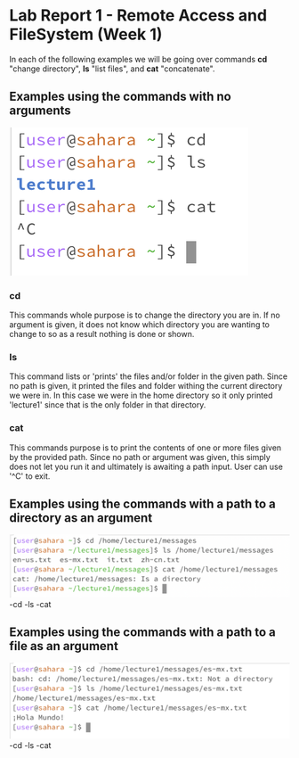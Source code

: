 # Lab Report 1 - Remote Access and FileSystem (Week 1)
In each of the following examples we will be going over commands **cd** "change directory", **ls** "list files", and **cat** "concatenate".
## Examples using the commands with no arguments
![Image](LR1ex1.png) <br>
### cd 
This commands whole purpose is to change the directory you are in. If no argument is given, it does not know which directory you are wanting to change to so as a result nothing is done or shown.
### ls
This command lists or 'prints' the files and/or folder in the given path. Since no path is given, it printed the files and folder withing the current directory we were in. In this case we were in the home directory so it only printed 'lecture1' since that is the only folder in that directory.
### cat
This commands purpose is to print the contents of one or more files given by the provided path. Since no path or argument was given, this simply does not let you run it and ultimately is awaiting a path input. User can use '^C' to exit.
## Examples using the commands with a path to a directory as an argument
![Image](LR1ex2.png) <br>
     -cd
     -ls
     -cat
## Examples using the commands with a path to a file as an argument
![Image](LR1ex3.png) <br>
     -cd
     -ls
     -cat
